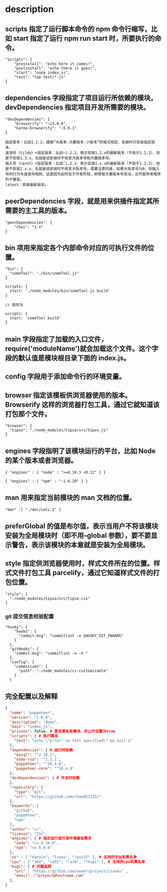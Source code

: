 # description

## scripts 指定了运行脚本命令的 npm 命令行缩写，比如 start 指定了运行 npm run start 时，所要执行的命令。

```
"scripts": {
    "preinstall": "echo here it comes!",
    "postinstall": "echo there it goes!",
    "start": "node index.js",
    "test": "tap test/*.js"
}
```

## dependencies 字段指定了项目运行所依赖的模块，devDependencies 指定项目开发所需要的模块。

```
"devDependencies": {
    "browserify": "~13.0.0",
    "karma-browserify": "~5.0.1"
}

指定版本：比如1.2.2，遵循“大版本.次要版本.小版本”的格式规定，安装时只安装指定版本。
波浪号（tilde）+指定版本：比如~1.2.2，表示安装1.2.x的最新版本（不低于1.2.2），但是不安装1.3.x，也就是说安装时不改变大版本号和次要版本号。
插入号（caret）+指定版本：比如ˆ1.2.2，表示安装1.x.x的最新版本（不低于1.2.2），但是不安装2.x.x，也就是说安装时不改变大版本号。需要注意的是，如果大版本号为0，则插入号的行为与波浪号相同，这是因为此时处于开发阶段，即使是次要版本号变动，也可能带来程序的不兼容。
latest：安装最新版本。
```

## peerDependencies 字段，就是用来供插件指定其所需要的主工具的版本。

```
"peerDependencies": {
    "chai": "1.x"
}
```

## bin 项用来指定各个内部命令对应的可执行文件的位置。

```
"bin": {
  "someTool": "./bin/someTool.js"
}

scripts: {
  start: './node_modules/bin/someTool.js build'
}

// 简写为

scripts: {
  start: 'someTool build'
}
```

## main 字段指定了加载的入口文件，require('moduleName')就会加载这个文件。这个字段的默认值是模块根目录下面的 index.js。

## config 字段用于添加命令行的环境变量。

## browser 指定该模板供浏览器使用的版本。Browserify 这样的浏览器打包工具，通过它就知道该打包那个文件。

```
"browser": {
  "tipso": "./node_modules/tipso/src/tipso.js"
}
```

## engines 字段指明了该模块运行的平台，比如 Node 的某个版本或者浏览器。

```
{ "engines" : { "node" : ">=0.10.3 <0.12" } }

{ "engines" : { "npm" : "~1.0.20" } }

```

## man 用来指定当前模块的 man 文档的位置。

```
"man" :[ "./doc/calc.1" ]
```

## preferGlobal 的值是布尔值，表示当用户不将该模块安装为全局模块时（即不用–global 参数），要不要显示警告，表示该模块的本意就是安装为全局模块。

## style 指定供浏览器使用时，样式文件所在的位置。样式文件打包工具 parcelify，通过它知道样式文件的打包位置。

```
"style": [
  "./node_modules/tipso/src/tipso.css"
]
```

### git 提交信息校验配置

```
"husky": {
    "hooks": {
      "commit-msg": "commitlint -e $HUSKY_GIT_PARAMS"
    }
  },
  "gitHooks": {
    "commit-msg": "commitlint -e -V "
  },
  "config": {
    "commitizen": {
      "path": "./node_modules/cz-customizable"
    }
  }
```

## 完全配置以及解释

```json
{
  "name": "puppeteer",
  "version": "1.0.0",
  "description": "demo",
  "main": "index.js",
  "private": false, # 是否是私有模块，非公开设置为true
  "scripts": { # 执行脚本
    "test": "echo \"Error: no test specified\" && exit 1"
  },
  "dependencies": { # 运行时依赖
    "mysql": "^2.18.1",
    "node-rsa": "^1.1.1",
    "puppeteer": "^10.4.0",
    "puppeteer-core": "^10.4.0"
  },
  "devDependencies": { # 开发时依赖
  },
  "repository": {
    "type": "git",
    "url": "https://github.com/chao921125/"
  },
  "keywords": [
    "github",
    "puppeteer",
    "npm"
  ],
  "author": "cc",
  "license": "ISC",
  "engines": { # 指定运行或开发环境最低需求
    "node": ">= 8.16.0",
    "npm": ">= 6.9.0"
  },
  "os" : [ "darwin", "linux", "!win32" ], # 支持的平台和黑名单
  "cpu" : [ "x64", "ia32", "!arm", "!mips" ], # 支持的cpu和黑名单
  "bugs": { # 问题追踪
    "url" : "https://github.com/owner/project/issues" ,
    "email" ："project@hostname.com"
  },
}
```
